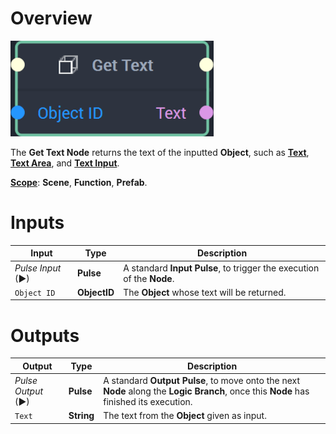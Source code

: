 # Overview

![The Get Text Node.](../../../.gitbook/assets/gettextnode20241.png)

The **Get Text Node** returns the text of the inputted **Object**, such as [**Text**](../../../objects-and-types/scene2d-objects/gui/text.md), [**Text Area**](../../../objects-and-types/scene2d-objects/gui/textarea.md), and [**Text Input**](../../../objects-and-types/scene2d-objects/gui/textinput.md).

[**Scope**](../../overview.md#scopes): **Scene**, **Function**, **Prefab**.

# Inputs

|Input|Type|Description|
|---|---|---|
|*Pulse Input* (►)|**Pulse**|A standard **Input Pulse**, to trigger the execution of the **Node**.|
|`Object ID`|**ObjectID**|The **Object** whose text will be returned.|

# Outputs

|Output|Type|Description|
|---|---|---|
|*Pulse Output* (►)|**Pulse**|A standard **Output Pulse**, to move onto the next **Node** along the **Logic Branch**, once this **Node** has finished its execution.|
|`Text`|**String**|The text from the **Object** given as input.|



